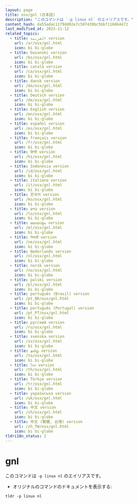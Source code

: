 ```yaml
---
layout: page
title: osx/gnl (日本語)
description: "このコマンドは `-p linux nl` のエイリアスです。"
content_hash: da55adac1179dd02e7c507439bc5bbf1166b4472
last_modified_at: 2023-11-12
related_topics:
  - title: العربية version
    url: /ar/osx/gnl.html
    icon: bi bi-globe
  - title: bosanski version
    url: /bs/osx/gnl.html
    icon: bi bi-globe
  - title: català version
    url: /ca/osx/gnl.html
    icon: bi bi-globe
  - title: dansk version
    url: /da/osx/gnl.html
    icon: bi bi-globe
  - title: Deutsch version
    url: /de/osx/gnl.html
    icon: bi bi-globe
  - title: English version
    url: /en/osx/gnl.html
    icon: bi bi-globe
  - title: español version
    url: /es/osx/gnl.html
    icon: bi bi-globe
  - title: français version
    url: /fr/osx/gnl.html
    icon: bi bi-globe
  - title: हिन्दी version
    url: /hi/osx/gnl.html
    icon: bi bi-globe
  - title: Indonesia version
    url: /id/osx/gnl.html
    icon: bi bi-globe
  - title: italiano version
    url: /it/osx/gnl.html
    icon: bi bi-globe
  - title: 한국어 version
    url: /ko/osx/gnl.html
    icon: bi bi-globe
  - title: ລາວ version
    url: /lo/osx/gnl.html
    icon: bi bi-globe
  - title: മലയാളം version
    url: /ml/osx/gnl.html
    icon: bi bi-globe
  - title: नेपाली version
    url: /ne/osx/gnl.html
    icon: bi bi-globe
  - title: Nederlands version
    url: /nl/osx/gnl.html
    icon: bi bi-globe
  - title: norsk version
    url: /no/osx/gnl.html
    icon: bi bi-globe
  - title: polski version
    url: /pl/osx/gnl.html
    icon: bi bi-globe
  - title: português (Brasil) version
    url: /pt_BR/osx/gnl.html
    icon: bi bi-globe
  - title: português (Portugal) version
    url: /pt_PT/osx/gnl.html
    icon: bi bi-globe
  - title: русский version
    url: /ru/osx/gnl.html
    icon: bi bi-globe
  - title: svenska version
    url: /sv/osx/gnl.html
    icon: bi bi-globe
  - title: தமிழ் version
    url: /ta/osx/gnl.html
    icon: bi bi-globe
  - title: ไทย version
    url: /th/osx/gnl.html
    icon: bi bi-globe
  - title: Türkçe version
    url: /tr/osx/gnl.html
    icon: bi bi-globe
  - title: українська version
    url: /uk/osx/gnl.html
    icon: bi bi-globe
  - title: 中文 version
    url: /zh/osx/gnl.html
    icon: bi bi-globe
  - title: 中文 (繁體, 台灣) version
    url: /zh_TW/osx/gnl.html
    icon: bi bi-globe
tldri18n_status: 2
---
```

# gnl

このコマンドは `-p linux nl` のエイリアスです。

- オリジナルのコマンドのドキュメントを表示する:

`tldr -p linux nl`
